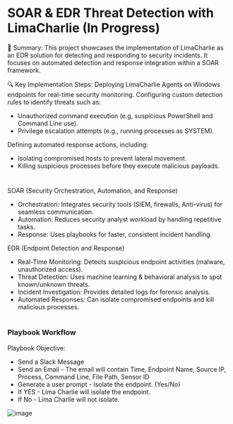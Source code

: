 #  SOAR & EDR Threat Detection with LimaCharlie (In Progress)

📝 Summary:
This project showcases the implementation of LimaCharlie as an EDR solution for detecting and responding to security incidents. It focuses on automated detection and response integration within a SOAR framework.


🔍 Key Implementation Steps:
Deploying LimaCharlie Agents on Windows endpoints for real-time security monitoring.
Configuring custom detection rules to identify threats such as:
- Unauthorized command execution (e.g, suspicious PowerShell and Command Line use).
- Privilege escalation attempts (e.g., running processes as SYSTEM).

Defining automated response actions, including:
- 	Isolating compromised hosts to prevent lateral movement.
- Killing suspicious processes before they execute malicious payloads.

#
SOAR (Security Orchestration, Automation, and Response)

- Orchestration: Integrates security tools (SIEM, firewalls, Anti-virus) for seamless communication.
- Automation: Reduces security analyst workload by handling repetitive tasks.
- Response: Uses playbooks for faster, consistent incident handling.

EDR (Endpoint Detection and Response)

- Real-Time Monitoring: Detects suspicious endpoint activities (malware, unauthorized access).
- Threat Detection: Uses machine learning & behavioral analysis to spot known/unknown threats.
- Incident Investigation: Provides detailed logs for forensic analysis.
- Automated Responses: Can isolate compromised endpoints and kill malicious processes.
#

### Playbook Workflow

Playbook Objective: 

- Send a Slack Message
- Send an Email - The email will contain Time, Endpoint Name, Source IP, Process, Command Line, File Path, Sensor ID
- Generate a user prompt - Isolate the endpoint. (Yes/No)
- If YES - Lima Charlie will isolate the endpoint.
- If No - Lima Charlie will not isolate.

![image](https://github.com/user-attachments/assets/759b58dd-938a-4d70-9c64-c982e06036b7)
